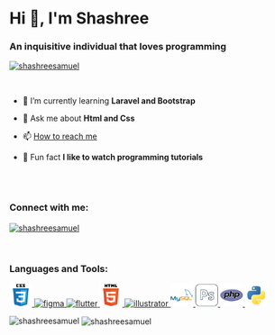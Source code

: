 <h1 align="">Hi 👋, I'm Shashree</h1>
<h3 align="">An inquisitive individual that loves programming</h3>

<p> <a href="https://github.com/ryo-ma/github-profile-trophy"><img src="https://github-profile-trophy.vercel.app/?username=shashreesamuel&title=Followers,Repositories,Experience,Commits,PullRequest&margin-w=15" alt="shashreesamuel" /></a> </p>

<br>

- 🌱 I’m currently learning **Laravel and Bootstrap**

- 💬 Ask me about **Html and Css**

- 📫 [How to reach me](shashreeshachindrasamuel14@gmail.com)

- 🤪 Fun fact **I like to watch programming tutorials**


<br>
<br>

<h3 align="left">Connect with me:</h3>
<p align="left">
<a href="https://codepen.io/shashreesamuel" target="blank"><img align="center" src="https://raw.githubusercontent.com/rahuldkjain/github-profile-readme-generator/master/src/images/icons/Social/codepen.svg" alt="shashreesamuel" height="30" width="40" /></a>
</p>

<br>

<h3 align="left">Languages and Tools:</h3>
<p align="left"> <a href="https://www.w3schools.com/css/" target="_blank" rel="noreferrer"> <img src="https://raw.githubusercontent.com/devicons/devicon/master/icons/css3/css3-original-wordmark.svg" alt="css3" width="40" height="40"/> </a> <a href="https://www.figma.com/" target="_blank" rel="noreferrer"> <img src="https://www.vectorlogo.zone/logos/figma/figma-icon.svg" alt="figma" width="40" height="40"/> </a> <a href="https://flutter.dev" target="_blank" rel="noreferrer"> <img src="https://www.vectorlogo.zone/logos/flutterio/flutterio-icon.svg" alt="flutter" width="40" height="40"/> </a> <a href="https://www.w3.org/html/" target="_blank" rel="noreferrer"> <img src="https://raw.githubusercontent.com/devicons/devicon/master/icons/html5/html5-original-wordmark.svg" alt="html5" width="40" height="40"/> </a> <a href="https://www.adobe.com/in/products/illustrator.html" target="_blank" rel="noreferrer"> <img src="https://www.vectorlogo.zone/logos/adobe_illustrator/adobe_illustrator-icon.svg" alt="illustrator" width="40" height="40"/> </a> <a href="https://www.mysql.com/" target="_blank" rel="noreferrer"> <img src="https://raw.githubusercontent.com/devicons/devicon/master/icons/mysql/mysql-original-wordmark.svg" alt="mysql" width="40" height="40"/> </a> <a href="https://www.photoshop.com/en" target="_blank" rel="noreferrer"> <img src="https://raw.githubusercontent.com/devicons/devicon/master/icons/photoshop/photoshop-line.svg" alt="photoshop" width="40" height="40"/> </a> <a href="https://www.php.net" target="_blank" rel="noreferrer"> <img src="https://raw.githubusercontent.com/devicons/devicon/master/icons/php/php-original.svg" alt="php" width="40" height="40"/> </a> <a href="https://www.python.org" target="_blank" rel="noreferrer"> <img src="https://raw.githubusercontent.com/devicons/devicon/master/icons/python/python-original.svg" alt="python" width="40" height="40"/> </a> </p>


<p><img align="left" src="https://github-readme-stats.vercel.app/api/top-langs?username=shashreesamuel&show_icons=true&locale=en&layout=compact" alt="shashreesamuel" /></p>


<p>&nbsp;<img align="center" src="https://github-readme-stats.vercel.app/api?username=shashreesamuel&show_icons=true&locale=en" alt="shashreesamuel" /></p>

